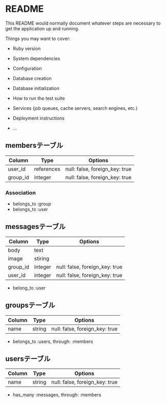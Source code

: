 # README

This README would normally document whatever steps are necessary to get the
application up and running.

Things you may want to cover:

* Ruby version

* System dependencies

* Configuration

* Database creation

* Database initialization

* How to run the test suite

* Services (job queues, cache servers, search engines, etc.)

* Deployment instructions

* ...

## membersテーブル

|Column|Type|Options|
|------|----|-------|
|user_id|references|null: false, foreign_key: true|
|group_id|integer|null: false, foreign_key: true|

### Association
- belongs_to :group
- belongs_to :user

## messagesテーブル

|Column|Type|Options|
|------|----|-------|
|body|text|
|image|stiring|
|group_id|integer|null: false, foreign_key: true|
|user_id|integer|null: false, foreign_key: true|

- belong_to :user

## groupsテーブル

|Column|Type|Options|
|------|----|-------|
|name|string|null: false, foreign_key: true|

- belongs_to :users, through: :members

## usersテーブル

|Column|Type|Options|
|------|----|-------|
|name|string|null: false, foreign_key: true|

- has_many :messages, through: :members



